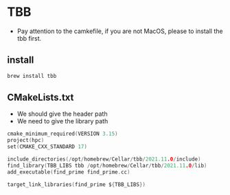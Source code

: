 # TBB
- Pay attention to the camkefile, if you are not MacOS, please to install the tbb first.
## install
```c
brew install tbb
```
## CMakeLists.txt
- We should give the header path
- We need to give the library path
```c
cmake_minimum_required(VERSION 3.15)
project(hpc)
set(CMAKE_CXX_STANDARD 17)

include_directories(/opt/homebrew/Cellar/tbb/2021.11.0/include)
find_library(TBB_LIBS tbb /opt/homebrew/Cellar/tbb/2021.11.0/lib)
add_executable(find_prime find_prime.cc)

target_link_libraries(find_prime ${TBB_LIBS})
```